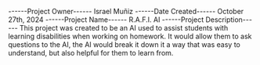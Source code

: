 ------Project Owner------
Israel Muñiz
------Date Created------
October 27th, 2024
------Project Name------
R.A.F.I. AI
------Project Description------
This project was created to be an AI used to assist students with learning disabilities when working on homework. It would allow them to ask questions to the AI, the AI would 
break it down it a way that was easy to understand, but also helpful for them to learn from.

